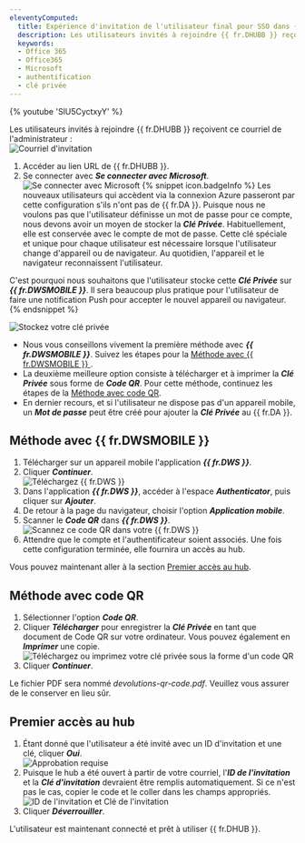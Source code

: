 ```yaml
---
eleventyComputed:
  title: Expérience d'invitation de l'utilisateur final pour SSO dans {{ fr.DHUBB }}
  description: Les utilisateurs invités à rejoindre {{ fr.DHUBB }} reçoivent un courriel de l'administrateur.
  keywords:
  - Office 365
  - Office365
  - Microsoft
  - authentification
  - clé privée
---
```

{% youtube 'SlU5CyctxyY' %}  

Les utilisateurs invités à rejoindre {{ fr.DHUBB }} reçoivent ce courriel de l'administrateur :  
![Courriel d'invitation](https://webdevolutions.azureedge.net/docs/fr/hub/Hub4170.png)

1. Accéder au lien URL de {{ fr.DHUBB }}. 
1. Se connecter avec ***Se connecter avec Microsoft***.  
![Se connecter avec Microsoft](https://webdevolutions.azureedge.net/docs/fr/hub/Hub4090.png)
{% snippet icon.badgeInfo %} 
Les nouveaux utilisateurs qui accèdent via la connexion Azure passeront par cette configuration s'ils n'ont pas de {{ fr.DA }}. Puisque nous ne voulons pas que l'utilisateur définisse un mot de passe pour ce compte, nous devons avoir un moyen de stocker la ***Clé Privée***. Habituellement, elle est conservée avec le compte de mot de passe. Cette clé spéciale et unique pour chaque utilisateur est nécessaire lorsque l'utilisateur change d'appareil ou de navigateur. Au quotidien, l'appareil et le navigateur reconnaissent l'utilisateur.

C'est pourquoi nous souhaitons que l'utilisateur stocke cette ***Clé Privée*** sur ***{{ fr.DWSMOBILE }}***. Il sera beaucoup plus pratique pour l'utilisateur de faire une notification Push pour accepter le nouvel appareil ou navigateur. 
{% endsnippet %}  
 
![Stockez votre clé privée](https://webdevolutions.azureedge.net/docs/fr/hub/Hub4176.png) 
* Nous vous conseillons vivement la première méthode avec ***{{ fr.DWSMOBILE }}***. Suivez les étapes pour la [Méthode avec {{ fr.DWSMOBILE }} ](#méthode-avec-devolutions-workspace-mobile).  
* La deuxième meilleure option consiste à télécharger et à imprimer la ***Clé Privée*** sous forme de ***Code QR***. Pour cette méthode, continuez les étapes de la [Méthode avec code QR](#méthode-avec-code-qr).  
* En dernier recours, et si l'utilisateur ne dispose pas d'un appareil mobile, un ***Mot de passe*** peut être créé pour ajouter la ***Clé Privée*** au {{ fr.DA }}. 

## Méthode avec {{ fr.DWSMOBILE }} 

1. Télécharger sur un appareil mobile l'application ***{{ fr.DWS }}***. 
1. Cliquer ***Continuer***.  
![Téléchargez {{ fr.DWS }}](https://webdevolutions.azureedge.net/docs/fr/hub/Hub4177.png) 
3. Dans l'application ***{{ fr.DWS }}***, accéder à l'espace ***Authenticator***, puis cliquer sur ***Ajouter***. 
1. De retour à la page du navigateur, choisir l'option ***Application mobile***. 
1. Scanner le ***Code QR*** dans ***{{ fr.DWS }}***.  
![Scannez ce code QR dans votre {{ fr.DWS }}](https://webdevolutions.azureedge.net/docs/fr/hub/Hub4178.png) 
6. Attendre que le compte et l'authentificateur soient associés. Une fois cette configuration terminée, elle fournira un accès au hub.  

Vous pouvez maintenant aller à la section [Premier accès au hub](#premier-accès-au-hub). 

## Méthode avec code QR

1. Sélectionner l'option ***Code QR***. 
1. Cliquer ***Télécharger*** pour enregistrer la ***Clé Privée*** en tant que document de Code QR sur votre ordinateur. Vous pouvez également en ***Imprimer*** une copie.  
![Téléchargez ou imprimez votre clé privée sous la forme d'un code QR](https://webdevolutions.azureedge.net/docs/fr/hub/Hub4179.png) 
3. Cliquer ***Continuer***.  

Le fichier PDF sera nommé *devolutions-qr-code.pdf*. Veuillez vous assurer de le conserver en lieu sûr. 

## Premier accès au hub 

1. Étant donné que l'utilisateur a été invité avec un ID d'invitation et une clé, cliquer ***Oui***.  
![Approbation requise](https://webdevolutions.azureedge.net/docs/fr/hub/Hub4171.png) 
2. Puisque le hub a été ouvert à partir de votre courriel, l'***ID de l'invitation*** et la ***Clé d'invitation*** devraient être remplis automatiquement. Si ce n'est pas le cas, copier le code et le coller dans les champs appropriés.  
![ID de l'invitation et Clé de l'invitation](https://webdevolutions.azureedge.net/docs/fr/hub/Hub4172.png) 
3. Cliquer ***Déverrouiller***.  

L'utilisateur est maintenant connecté et prêt à utiliser {{ fr.DHUB }}. 
